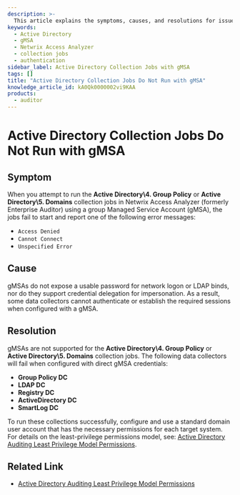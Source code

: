 ```yaml
---
description: >-
  This article explains the symptoms, causes, and resolutions for issues related to running Active Directory collection jobs with group Managed Service Accounts (gMSA) in Netwrix Access Analyzer.
keywords:
  - Active Directory
  - gMSA
  - Netwrix Access Analyzer
  - collection jobs
  - authentication
sidebar_label: Active Directory Collection Jobs with gMSA
tags: []
title: "Active Directory Collection Jobs Do Not Run with gMSA"
knowledge_article_id: kA0Qk0000002vi9KAA
products:
  - auditor
---
```


# Active Directory Collection Jobs Do Not Run with gMSA

## Symptom

When you attempt to run the **Active Directory\4. Group Policy** or **Active Directory\5. Domains** collection jobs in Netwrix Access Analyzer (formerly Enterprise Auditor) using a group Managed Service Account (gMSA), the jobs fail to start and report one of the following error messages:

- `Access Denied`
- `Cannot Connect`
- `Unspecified Error`

## Cause

gMSAs do not expose a usable password for network logon or LDAP binds, nor do they support credential delegation for impersonation. As a result, some data collectors cannot authenticate or establish the required sessions when configured with a gMSA.

## Resolution

gMSAs are not supported for the **Active Directory\4. Group Policy** or **Active Directory\5. Domains** collection jobs. The following data collectors will fail when configured with direct gMSA credentials:

- **Group Policy DC**
- **LDAP DC**
- **Registry DC**
- **ActiveDirectory DC**
- **SmartLog DC**

To run these collections successfully, configure and use a standard domain user account that has the necessary permissions for each target system. For details on the least-privilege permissions model, see: [Active Directory Auditing Least Privilege Model Permissions](/docs/accessanalyzer/12.0/activedirectory/access).

## Related Link

- [Active Directory Auditing Least Privilege Model Permissions](/docs/accessanalyzer/12.0/activedirectory/access)